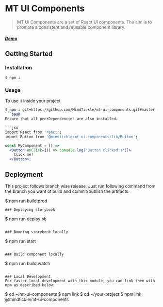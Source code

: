 # MT UI Components

> MT UI Components are a set of React UI components. The aim is to promote a consistent and reusable component library. 


##### [Demo](https://MindTickle.github.io/mt-ui-components/)

## Getting Started

### Installation
```bash
$ npm i 
```

### Usage

To use it inside your project
```bash
$ npm i git+https://github.com/MindTickle/mt-ui-components.git#master --save
```bash
Ensure that all peerDependencies are also installed.

```jsx
import React from 'react';
import Button from '@mindtickle/mt-ui-components/lib/Button';
```
```jsx
const MyComponent = () =>
  <Button onClick={() => console.log('Button clicked!)')}>
    Click me!
  </Button>;
```

## Deployment

This project follows branch wise release. Just run following command from the branch you want ot build and commit/publish the artifacts.

$ npm run build:prod


```
### Deploying storybook

```
$ npm run deploy:sb
```

### Running storybook locally
```
$ npm run start
```

### Build component locally
```
$ npm run build:watch
```

### Local Development
For faster local development with this module, you can link them with npm as described below:

```
$ cd ~/mt-ui-components 
$ npm link
$ cd ~/your-project
$ npm link @mindtickle/mt-ui-components 
```
